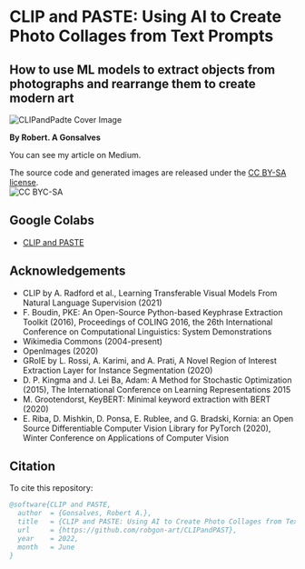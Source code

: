 # **CLIP and PASTE: Using AI to Create Photo Collages from Text Prompts**
## How to use ML models to extract objects from photographs and rearrange them to create modern art

![CLIPandPadte Cover Image](https://raw.githubusercontent.com/robgon-art/CLIPandPASTE/main/cover%20shot%20mid.jpg)

**By Robert. A Gonsalves**</br>

You can see my article on Medium.

The source code and generated images are released under the [CC BY-SA license](https://creativecommons.org/licenses/by-sa/4.0/).</br>
![CC BYC-SA](https://licensebuttons.net/l/by-sa/3.0/88x31.png)

## Google Colabs
* [CLIP and PASTE](https://colab.research.google.com/github/robgon-art/CLIPandPASTE/blob/main/CLIP_and_PASTE.ipynb)

## Acknowledgements
- CLIP by A. Radford et al., Learning Transferable Visual Models From Natural Language Supervision (2021)
- F. Boudin, PKE: An Open-Source Python-based Keyphrase Extraction Toolkit (2016), Proceedings of COLING 2016, the 26th International Conference on Computational Linguistics: System Demonstrations
- Wikimedia Commons (2004-present)
- OpenImages (2020)
- GRoIE by L. Rossi, A. Karimi, and A. Prati, A Novel Region of Interest Extraction Layer for Instance Segmentation (2020)
- D. P. Kingma and J. Lei Ba, Adam: A Method for Stochastic Optimization (2015), The International Conference on Learning Representations 2015
- M. Grootendorst, KeyBERT: Minimal keyword extraction with BERT (2020)
- E. Riba, D. Mishkin, D. Ponsa, E. Rublee, and G. Bradski, Kornia: an Open Source Differentiable Computer Vision Library for PyTorch (2020), Winter Conference on Applications of Computer Vision

## Citation
To cite this repository:

```bibtex
@software{CLIP and PASTE,
  author  = {Gonsalves, Robert A.},
  title   = {CLIP and PASTE: Using AI to Create Photo Collages from Text Prompts},
  url     = {https://github.com/robgon-art/CLIPandPAST},
  year    = 2022,
  month   = June
}
```
